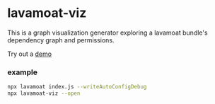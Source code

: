 # lavamoat-viz

This is a graph visualization generator exploring a lavamoat bundle's dependency graph and permissions.

Try out a [demo](https://lavamoat.github.io/lavamoat/dist/index.html)

### example



```bash
npx lavamoat index.js --writeAutoConfigDebug
npx lavamoat-viz --open
```
